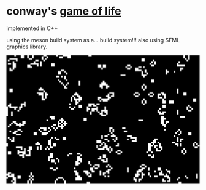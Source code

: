 # conway's [game of life](https://en.wikipedia.org/wiki/Conway%27s_Game_of_Life)

implemented in C++

using the meson build system as a... build system!!! also using SFML graphics library.

![a screenshot of a program](https://github.com/oworope/game-of-life/blob/main/assets/screenshot.jpg?raw=true)
